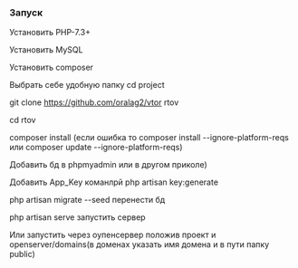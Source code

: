 ### Запуск
Установить PHP-7.3+

Установить MySQL 

Установить composer

Выбрать себе удобную папку cd project

git clone https://github.com/oralag2/vtor rtov

cd rtov

composer install (если ошибка то composer install --ignore-platform-reqs или composer update --ignore-platform-reqs)

Добавить бд в phpmyadmin или в другом приколе) 

Добавить App_Key команлрй php artisan key:generate

php artisan migrate --seed перенести бд

php artisan serve запустить сервер

Или запустить через оупенсервер положив проект и openserver/domains(в доменах указать имя домена и в пути папку public)

